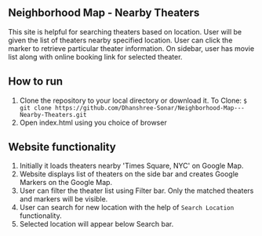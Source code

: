 ## Neighborhood Map - Nearby Theaters

This site is helpful for searching theaters based on location.
User will be given the list of theaters nearby specified location. User can click the marker to retrieve particular theater information. On sidebar, user has movie list along with online booking link for selected theater.

## How to run

1. Clone the repository to your local directory or download it.
    To Clone: `$ git clone https://github.com/Dhanshree-Sonar/Neighborhood-Map---Nearby-Theaters.git`
2. Open index.html using you choice of browser

## Website functionality

1. Initially it loads theaters nearby 'Times Square, NYC' on Google Map.
2. Website displays list of theaters on the side bar and creates Google Markers on the Google Map.
3. User can filter the theater list using Filter bar. Only the matched theaters and markers will be visible.
4. User can search for new location with the help of `Search Location` functionality.
5. Selected location will appear below Search bar.

